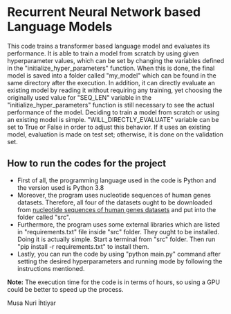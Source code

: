 # Recurrent Neural Network based Language Models

This code trains a transformer based language model and evaluates its performance. It is able to train a model from scratch by using given hyperparameter values, which can be set by changing the variables defined in the "initialize_hyper_parameters" function. When this is done, the final model is saved into a folder called "my_model" which can be found in the same directory after the execution. In addition, it can directly evaluate an existing model by reading it without requiring any training, yet choosing the originally used value for "SEQ_LEN" variable in the "initialize_hyper_parameters" function is still necessary to see the actual performance of the model. Deciding to train a model from scratch or using an existing model is simple. "WILL_DIRECTLY_EVALUATE" variable can be set to True or False in order to adjust this behavior. If it uses an existing model, evaluation is made on test set; otherwise, it is done on the validation set. 

## How to run the codes for the project
- First of all, the programming language used in the code is Python and the version used is Python 3.8
- Moreover, the program uses nucleotide sequences of human genes datasets. Therefore, all four of the datasets ought to be downloaded from [nucleotide sequences of human genes datasets](https://drive.google.com/drive/folders/1bJHrZ0v36Om_bY3-nOkuHkKfT_dtJDuN?usp=share_link) and put into the folder called "src".  
- Furthermore, the program uses some external libraries which are listed in "requirements.txt" file inside "src" folder. They ought to be installed. Doing it is actually simple. Start a terminal from "src" folder. Then run "pip install -r requirements.txt" to install them.  
- Lastly, you can run the code by using "python main.py" command after setting the desired hyperparameters and running mode by following the instructions mentioned.

**Note:** The execution time for the code is in terms of hours, so using a GPU could be better to speed up the process.  

Musa Nuri İhtiyar
